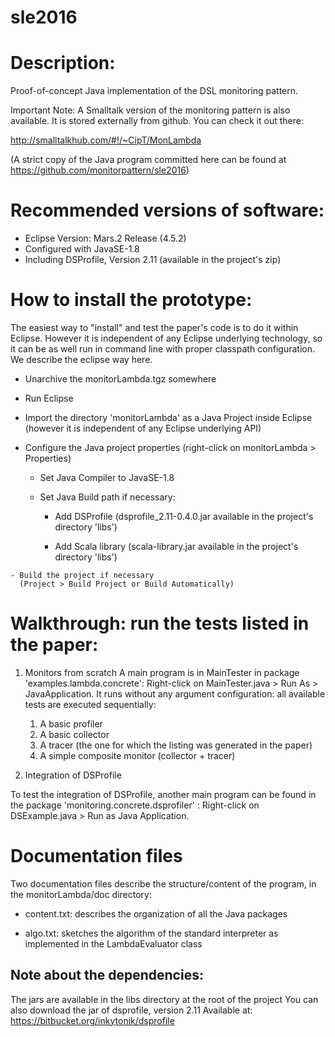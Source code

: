 # sle2016

Description:
============
  Proof-of-concept Java implementation of the DSL monitoring pattern.

  Important Note: A Smalltalk version of the monitoring pattern is
  also available. It is stored externally from github. You can check it
  out there:

  http://smalltalkhub.com/#!/~CipT/MonLambda

  (A strict copy of the Java program committed here can be found at
  https://github.com/monitorpattern/sle2016)

Recommended versions of software:
=================================
   - Eclipse Version: Mars.2 Release (4.5.2)
   - Configured with JavaSE-1.8
   - Including DSProfile, Version 2.11 (available in the project's zip)

   
How to install the prototype:
=============================
  
  The easiest way to "install" and test the paper's code is to do it
  within Eclipse.  However it is independent of any Eclipse underlying
  technology, so it can be as well run in command line with proper
  classpath configuration. We describe the eclipse way here.

   - Unarchive the monitorLambda.tgz somewhere
  
   - Run Eclipse

   - Import the directory 'monitorLambda' as a Java Project inside
     Eclipse (however it is independent of any Eclipse underlying API)

   - Configure the Java project properties (right-click on
     monitorLambda > Properties)
  
       * Set Java Compiler to JavaSE-1.8

       * Set Java Build path if necessary:

           * Add DSProfile (dsprofile_2.11-0.4.0.jar available in the
             project's directory 'libs')

           * Add Scala library (scala-library.jar available in the
             project's directory 'libs')

    - Build the project if necessary
      (Project > Build Project or Build Automatically)
  
Walkthrough: run the tests listed in the paper:
===============================================

1. Monitors from scratch A main program is in MainTester in package
  'examples.lambda.concrete':
  Right-click on MainTester.java > Run As > JavaApplication.
  It runs without any argument configuration:
  all available tests are executed sequentially:

    1. A basic profiler
    2. A basic collector
    3. A tracer (the one for which the listing was generated in the paper) 
    4. A simple composite monitor (collector + tracer)

2. Integration of DSProfile

  To test the integration of DSProfile, another main program can be found in the package
  'monitoring.concrete.dsprofiler' :
  Right-click on DSExample.java > Run as Java Application.


Documentation files
===================

  Two documentation files describe the structure/content of the
  program, in the monitorLambda/doc directory:

  - content.txt: describes the organization of all the Java packages

  - algo.txt: sketches the algorithm of the standard interpreter as
     implemented in the LambdaEvaluator class



Note about the dependencies:
---------------------------

  The jars are available in the libs directory at the root of the
  project You can also download the jar of dsprofile, version 2.11
  Available at: https://bitbucket.org/inkytonik/dsprofile
  

  
